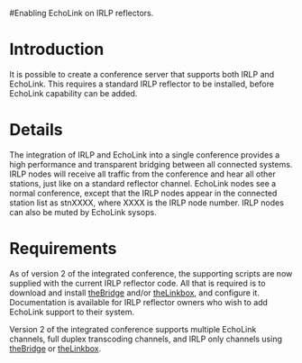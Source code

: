 #Enabling EchoLink on IRLP reflectors.

# Introduction #

It is possible to create a conference server that supports both IRLP and EchoLink.  This requires a standard IRLP reflector to be installed, before EchoLink capability can be added.


# Details #

The integration of IRLP and EchoLink into a single conference provides a high performance and transparent bridging between all connected systems.  IRLP nodes will receive all traffic from the conference and hear all other stations, just like on a standard reflector channel.  EchoLink nodes see a normal conference, except that the IRLP nodes appear in the connected station list as stnXXXX, where XXXX is the IRLP node number.  IRLP nodes can also be muted by EchoLink sysops.

# Requirements #


As of version 2 of the integrated conference, the supporting scripts are now supplied with the current IRLP reflector code.  All that is required is to download and install [theBridge](theBridge.md) and/or [theLinkbox](theLinkbox.md), and configure it.  Documentation is available for IRLP reflector owners who wish to add EchoLink support to their system.

Version 2 of the integrated conference supports multiple EchoLink channels, full duplex transcoding channels, and IRLP only channels using [theBridge](theBridge.md) or [theLinkbox](theLinkbox.md).